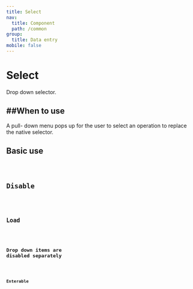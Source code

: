 ```yaml
---
title: Select
nav:
  title: Component
  path: /common
group:
  title: Data entry
mobile: false
---
```


# Select

Drop down selector.

## ##When to use

A pull- down menu pops up for the user to select an operation to replace the native selector.

## Basic use

<code src="./demos/index1.tsx" />

## Disable

<code src="./demos/index2.tsx" />

## Load

<code src="./demos/index3.tsx" />

## Drop down items are disabled separately

<code src="./demos/index4.tsx" />

## Enterable

<code src="./demos/index5.tsx" />

<API></API>
